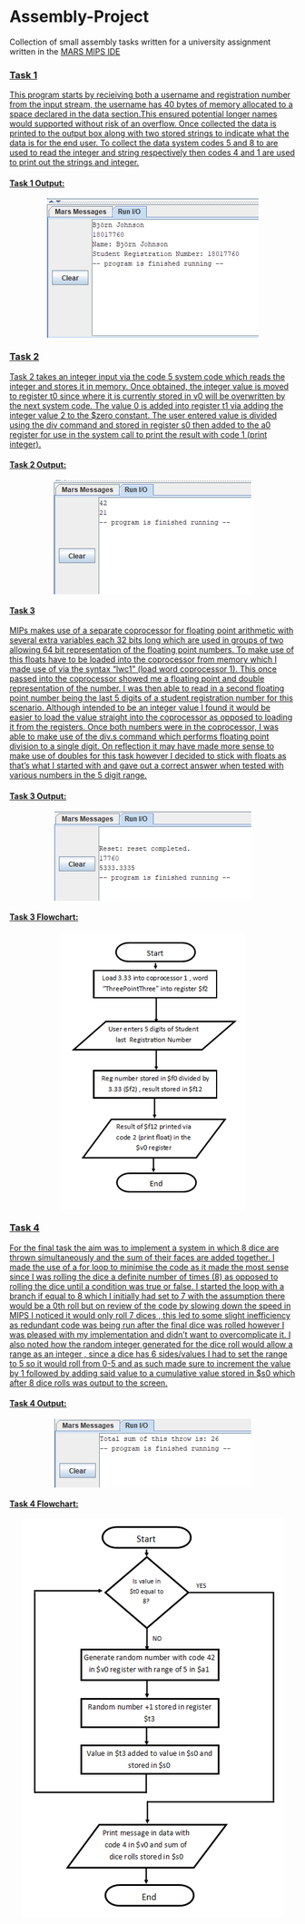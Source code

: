 # Assembly-Project
Collection of small assembly tasks written for a university assignment written in the <a href="https://courses.missouristate.edu/KenVollmar/MARS/"> MARS MIPS IDE

### Task 1
This program starts by recieiving both a username and registration number from the input stream, the username has 40 bytes of memory allocated to a space declared in the data section.This ensured potential longer names would supported without risk of an overflow. Once collected the data is printed to the output box along with two stored strings to indicate what the data is for the end user. To collect the data system codes 5 and 8 to are used to read the integer and string respectively then codes 4 and 1 are used to print out the strings and integer.

#### Task 1 Output:
<p align="center">
  <img src="images/output1.PNG" align="center">
</p>

### Task 2
Task 2 takes an integer input via the code 5 system code which reads the integer and stores it in memory. Once obtained, the integer value is moved to register t0 since where it is currently stored in v0 will be overwritten by the next system code. The value 0 is added into register t1 via adding the integer value 2 to the $zero constant. The user entered value is divided using the div command and stored in register s0 then added to the a0 register for use in the system call to print the result with code 1 (print integer).

#### Task 2 Output:
<p align="center">
  <img src="images/output%202.PNG" align="center">
</p>

#### Task 3
MIPs makes use of a separate coprocessor for floating point arithmetic with several extra variables each 32 bits long which are used in groups of two allowing 64 bit representation of the floating point numbers. To make use of this floats have to be loaded into the coprocessor from memory which I made use of via the syntax “lwc1” (load word coprocessor 1). This once passed into the coprocessor showed me a floating point and double representation of the number. I was then able to read in a second floating point number being the last 5 digits of a student registration number for this scenario. Although intended to be an integer value I found it would be easier to load the value straight into the coprocessor as opposed to loading it from the registers. Once both numbers were in the coprocessor, I was able to make use of the div.s command which performs floating point division to a single digit. On reflection it may have made more sense to make use of doubles for this task however I decided to stick with floats as that’s what I started with and gave out a correct answer when tested with various numbers in the 5 digit range.

#### Task 3 Output:
<p align="center">
  <img src="images/output3.PNG" align="center">
</p>

#### Task 3 Flowchart:
<p align="center">
  <img src="images/flowchart3.png" align="center">
</p>

### Task 4
For the final task the aim was to implement a system in which 8 dice are thrown simultaneously and the sum of their faces are added together. I made the use of a for loop to minimise the code as it made the most sense since I was rolling the dice a definite number of times (8) as opposed to rolling the dice until a condition was true or false. I started the loop with a branch if equal to 8 which I initially had set to 7 with the assumption there would be a 0th roll but on review of the code by slowing down the speed in MIPS I noticed it would only roll 7 dices , this led to some slight inefficiency as redundant code was being run after the final dice was rolled however I was pleased with my implementation and didn’t want to overcomplicate it. I also noted how the random integer generated for the dice roll would allow a range as an integer , since a dice has 6 sides/values I had to set the range to 5 so it would roll from 0-5 and as such made sure to increment the value by 1 followed by adding said value to a cumulative value stored in $s0 which after 8 dice rolls was output to the screen.

#### Task 4 Output:
<p align="center">
  <img src="images/output4.PNG" align="center">
</p>

#### Task 4 Flowchart:
<p align="center">
  <img src="images/flowchart4.PNG" align="center">
</p>

